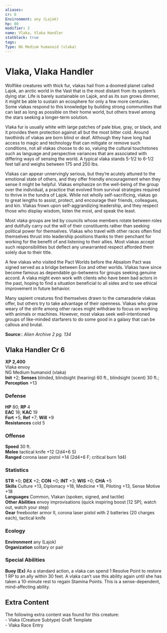 ```yaml
---
aliases: 
cr: 6
Environment: any (Lajok)  
hp: 80
modifier: 2
name: Vlaka, Vlaka Handler
statblock: true
tags: 
Type: NG Medium humanoid (vlaka)  
---
```


# Vlaka, Vlaka Handler

Wolflike creatures with thick fur, vlakas hail from a doomed planet called Lajok, an arctic world in the Vast that is the most distant from its system’s dying star. Life is barely sustainable on Lajok, and as its sun grows dimmer, it might be able to sustain an ecosphere for only a few more centuries. Some vlakas respond to this knowledge by building strong communities that can last as long as possible on their home world, but others travel among the stars seeking a longer-term solution.

Vlaka fur is usually white with large patches of pale blue, gray, or black, and it provides them protection against all but the most bitter cold. Around twothirds of vlakas are born blind or deaf. Although they have long had access to magic and technology that can mitigate or remove such conditions, not all vlakas choose to do so, valuing the cultural touchstones such as language and perspective variances that are associated with differing ways of sensing the world. A typical vlaka stands 5-1/2 to 6-1/2 feet tall and weighs between 175 and 250 lbs.

Vlakas can appear unnervingly serious, but they’re acutely attuned to the emotional state of others, and they offer friendly encouragement when they sense it might be helpful. Vlakas emphasize on the well-being of the group over the individual, a practice that evolved from survival strategies required to thrive in the tundra of Lajok. While not wholly self-sacrificing, vlakas go to great lengths to assist, protect, and encourage their friends, colleagues, and kin. Vlakas frown upon self-aggrandizing leadership, and they respect those who display wisdom, listen the most, and speak the least.

Most vlaka groups are led by councils whose members rotate between roles and dutifully carry out the will of their constituents rather than seeking political power for themselves. Vlakas who travel with other races often find themselves thrust into leadership positions thanks to their penchant for working for the benefit of and listening to their allies. Most vlakas accept such responsibilities but deflect any unwarranted respect afforded them solely due to their title.

A few vlakas who visited the Pact Worlds before the Absalom Pact was signed served as a bridge between Eox and other worlds. Vlakas have since become famous as dependable go-betweens for groups seeking genuine accord. A vlaka might even work with clients who have been bad actors in the past, hoping to find a situation beneficial to all sides and to see ethical improvement in future behavior.

Many sapient creatures find themselves drawn to the camaraderie vlakas offer, but others try to take advantage of their openness. Vlakas who grow weary of the strife among other races might withdraw to focus on working with animals or machines. However, most vlakas seek well-intentioned groups of like-minded starfarers to do some good in a galaxy that can be callous and brutal.



**Source**:: _Alien Archive 2 pg. 134_

## Vlaka Handler Cr 6

**XP 2,400**  
Vlaka envoy  
NG Medium humanoid (vlaka)  
**Init** +2; **Senses** blinded, blindsight (hearing) 60 ft., blindsight (scent) 30 ft.; **Perception** +13  

### Defense

**HP** 80; **RP** 4  
**EAC** 18; **KAC** 19  
**Fort** +5; **Ref** +7; **Will** +9  
**Resistances** cold 5  

### Offense

**Speed** 30 ft.  
**Melee** tactical knife +12 (2d4+6 S)  
**Ranged** corona laser pistol +14 (2d4+6 F; critical burn 1d4)

### Statistics

**STR** +0; **DEX** +2; **CON** +0; **INT** +3; **WIS** +0; **CHA** +5  
**Skills** Culture +13, Diplomacy +18, Medicine +18, Piloting +13, Sense Motive +18  
**Languages** Common, Vlakan (spoken, signed, and tactile)  
**Other Abilities** envoy improvisations (quick inspiring boost \[12 SP\], watch out, watch your step)  
**Gear** freebooter armor II, corona laser pistol with 2 batteries (20 charges each), tactical knife

### Ecology

**Environment** any (Lajok)  
**Organization** solitary or pair

### Special Abilities

**Buoy (Ex)** As a standard action, a vlaka can spend 1 Resolve Point to restore 1 RP to an ally within 30 feet. A vlaka can’t use this ability again until she has taken a 10-minute rest to regain Stamina Points. This is a sense-dependent, mind-affecting ability.

## Extra Content

The following extra content was found for this creature:  
\- Vlaka (Creature Subtype) Graft Template  
\- Vlaka Race Entry
